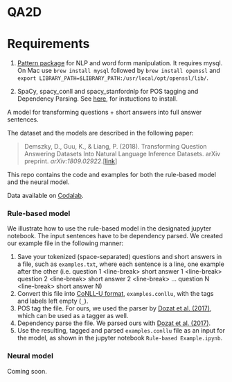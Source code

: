 # QA2D

# Requirements

1. [Pattern package](https://pypi.org/project/Pattern/#files) for NLP and word form manipulation. It requires mysql. On Mac use `brew install mysql` followed by `brew install openssl` and `export LIBRARY_PATH=$LIBRARY_PATH:/usr/local/opt/openssl/lib/`. 

2. SpaCy, spacy_conll and spacy_stanfordnlp for POS tagging and Dependency Parsing. See [here](https://github.com/BramVanroy/spacy_conll#parsing-to-conll-with-spacy-or-spacy-stanfordnlp), for instuctions to install.


A model for transforming questions + short answers into full answer sentences. 

The dataset and the models are described in the following paper:

>Demszky, D., Guu, K., & Liang, P. (2018). Transforming Question Answering Datasets Into Natural Language Inference Datasets. arXiv preprint. _arXiv:1809.02922_.[[link](https://arxiv.org/abs/1809.02922)]

This repo contains the code and examples for both the rule-based model and the neural model.

Data available on [Codalab](https://worksheets.codalab.org/worksheets/0xd4ebc52cebb84130a07cbfe81597aaf0/).

### Rule-based model

We illustrate how to use the rule-based model in the designated jupyter notebook. The input sentences have to be dependency parsed. We created our example file in the following manner:
1. Save your tokenized (space-separated) questions and short answers in a file, such as `examples.txt`, where each sentence is a line, one example after the other (i.e. question 1 \<line-break\> short answer 1 \<line-break\> question 2 \<line-break\> short answer 2 \<line-break\> ... question N \<line-break\> short answer N)
2. Convert this file into [CoNLL-U format](http://universaldependencies.org/format.html), `examples.conllu`, with the tags and labels left empty (`_`).
3. POS tag the file. For ours, we used the parser by [Dozat et al. (2017)](https://github.com/tdozat/Parser-v2), which can be used as a tagger as well.
4. Dependency parse the file. We parsed ours with [Dozat et al. (2017)](https://github.com/tdozat/Parser-v2). 
5. Use the resulting, tagged and parsed `examples.conllu` file as an input for the model, as shown in the jupyter notebook `Rule-based Example.ipynb`. 


### Neural model
Coming soon.
